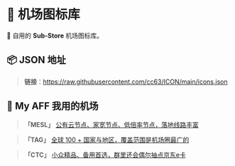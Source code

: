 # 🎨 机场图标库

🌟 自用的 **Sub-Store** 机场图标库。

## 📦 JSON 地址
> **链接**：https://raw.githubusercontent.com/cc63/ICON/main/icons.json


## 🤖 My AFF 我用的机场

> **「MESL」** [公有云节点、家宽节点、低倍率节点，落地线路丰富](https://in.mesl.cloud/#/register?code=YiKXC8T0)

>  **「TAG」** [全球 100 + 国家与地区，覆盖范围是机场圈最广的](https://tagss03.pro/#/auth/xfm2jXlF)

>  **「CTC」** [小众精品、备用首选，群里还会偶尔抽点京东e卡](https://www.jinglongyu.com/#/register?code=NhhJLvBB)
